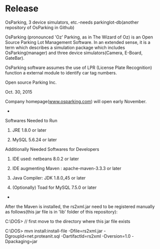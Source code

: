 # Release
OsParking, 3 device simulators, etc.-needs parkinglot-db(another repository of OsParking in Github)

OsParking (pronounced 'Oz' Parking, as in The Wizard of Oz) is an Open Source Parking Lot Management Software. In an extended sense, it is a term which describes a simulation package which includes OsParking(manager) and three device simulators(Camera, E-Board, GateBar).

OsParking software assumes the use of LPR (License Plate Recognition) function a external module to identify car tag numbers.

Open source Parking Inc.

Oct. 30, 2015

Company homepage(www.osparking.com) will open early November.

-

Softwares Needed to Run

1. JRE 1.8.0 or later

2. MySQL 5.6.24 or later

Additionally Needed Softwares for Developers

1. IDE used: netbeans 8.0.2 or later

2. IDE augmenting Maven : apache-maven-3.3.3 or later

3. Java Compiler: JDK 1.8.0_45 or later

4. (Optionally) Toad for MySQL 7.5.0 or later

-

After the Maven is installed, the rs2xml.jar need to be registered manually as follows(this jar file is in 'lib' folder of this repository):

C:\DOS> // first move to the directory where this jar file exists

C:\DOS> mvn install:install-file -Dfile=rs2xml.jar -DgroupId=net.proteanit.sql -DartifactId=rs2xml -Dversion=1.0 -Dpackaging=jar
